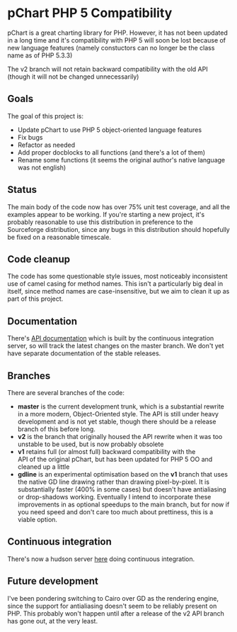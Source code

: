 pChart PHP 5 Compatibility
==========================

pChart is a great charting library for PHP. 
However, it has not been updated in a long time and it's compatibility
with PHP 5 will soon be lost because of new language features 
(namely constuctors can no longer be the class name as of PHP 5.3.3)

The v2 branch will not retain backward compatibility with the old API
(though it will not be changed unnecessarily)

## Goals

The goal of this project is:

* Update pChart to use PHP 5 object-oriented language features
* Fix bugs
* Refactor as needed
* Add proper docblocks to all functions (and there's a lot of them)
* Rename some functions (it seems the original author's native language was not english)
 
## Status

The main body of the code now has over 75% unit test coverage, and
all the examples appear to be working. If you're starting a new
project, it's probably reasonable to use this distribution in
preference to the Sourceforge distribution, since any bugs in this
distribution should hopefully be fixed on a reasonable timescale.

## Code cleanup

The code has some questionable style issues, most noticeably
inconsistent use of camel casing for method names. This isn't a
particularly big deal in itself, since method names are
case-insensitive, but we aim to clean it up as part of this project.

## Documentation

There's [API documentation](http://pchart.asymptotic.co.uk/) which is
built by the continuous integration server, so will track the latest
changes on the master branch. We don't yet have separate documentation
of the stable releases.

## Branches

There are several branches of the code:

* **master** is the current development trunk, which is a substantial
  rewrite in a more modern, Object-Oriented style. The API is still
  under heavy development and is not yet stable, though there should
  be a release branch of this before long.
* **v2** is the branch that originally housed the API rewrite when it
  was too unstable to be used, but is now probably obsolete
* **v1** retains full (or almost full) backward compatibility with the	
  API of the original pChart, but has been updated for PHP 5 OO and
  cleaned up a little
* **gdline** is an experimental optimisation based on the **v1** branch 
  that uses the native GD line drawing rather than drawing pixel-by-pixel.
  It is substantially faster (400% in some cases) but doesn't have
  antialiasing or drop-shadows working. Eventually I intend
  to incorporate these improvements in as optional speedups to the
  main branch, but for now if you need speed and don't care too much
  about prettiness, this is a viable option.

## Continuous integration

There's now a hudson server
[here](http://builds.asymptotic.co.uk:8080/job/pChart-PHP5/) doing
continuous integration.
 
## Future development

I've been pondering switching to Cairo over GD as the rendering
engine, since the support for antialiasing doesn't seem to be reliably
present on PHP. This probably won't happen until after a release of
the v2 API branch has gone out, at the very least.
